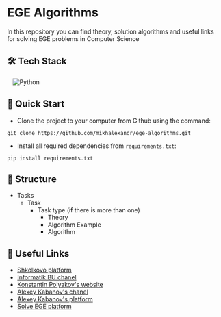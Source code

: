 # EGE Algorithms
In this repository you can find theory, solution algorithms and useful links for solving EGE problems in Computer Science

## 🛠️ Tech Stack
ㅤ![Python](https://img.shields.io/badge/python-3670A0?style=for-the-badge&logo=python&logoColor=ffdd54)

## 🎯 Quick Start
* Clone the project to your computer from Github using the command:
```
git clone https://github.com/mikhalexandr/ege-algorithms.git
```

* Install all required dependencies from `requirements.txt`:
```
pip install requirements.txt
```

## 🧩 Structure
  - Tasks
    + Task
      * Task type (if there is more than one)
        * Theory
        * Algorithm Example
        * Algorithm      

## 📌 Useful Links
  - [Shkolkovo platform](https://3.shkolkovo.online/ege/inf)
  - [Informatik BU chanel](https://www.youtube.com/@infbu)
  - [Konstantin Polyakov's website](https://kpolyakov.spb.ru/)
  - [Alexey Kabanov's chanel](https://www.youtube.com/channel/UC2wsZ7vK4eRniLO4AFZUOHQ)
  - [Alexey Kabanov's platform](https://kompege.ru/)
  - [Solve EGE platform](https://inf-ege.sdamgia.ru/)
